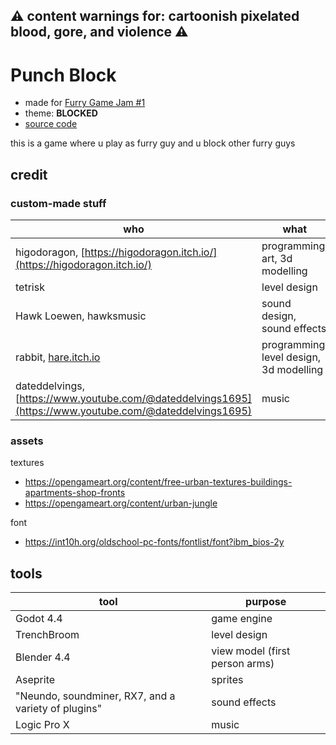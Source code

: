## ⚠ content warnings for: cartoonish pixelated blood, gore, and violence ⚠

# Punch Block

- made for [Furry Game Jam #1](https://itch.io/jam/furries)
- theme: **BLOCKED**
- [source code](https://github.com/higodoragon/punch_block)

this is a game where u play as furry guy and u block other furry guys

## credit

### custom-made stuff

| who                                                                                                     | what                                    |
| ------------------------------------------------------------------------------------------------------- | --------------------------------------- |
| higodoragon, [https://higodoragon.itch.io/](https://higodoragon.itch.io/)                               | programming, art, 3d modelling          |
| tetrisk                                                                                                 | level design                            |
| Hawk Loewen, hawksmusic                                                                                 | sound design, sound effects             |
| rabbit, [hare.itch.io](hare.itch.io)                                                                    | programming, level design, 3d modelling |
| dateddelvings, [https://www.youtube.com/@dateddelvings1695](https://www.youtube.com/@dateddelvings1695) | music                                   |

### assets

textures

- https://opengameart.org/content/free-urban-textures-buildings-apartments-shop-fronts
- https://opengameart.org/content/urban-jungle

font

- https://int10h.org/oldschool-pc-fonts/fontlist/font?ibm_bios-2y

## tools

| tool                                                | purpose                        |
| --------------------------------------------------- | ------------------------------ |
| Godot 4.4                                           | game engine                    |
| TrenchBroom                                         | level design                   |
| Blender 4.4                                         | view model (first person arms) |
| Aseprite                                            | sprites                        |
| "Neundo, soundminer, RX7, and a variety of plugins" | sound effects                  |
| Logic Pro X                                         | music                          |
